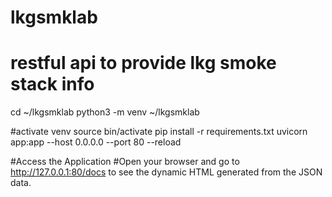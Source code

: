 # lkgsmklab
# restful api to provide lkg smoke stack info

cd ~/lkgsmklab
python3 -m venv ~/lkgsmklab

#activate venv 
source bin/activate
pip install -r requirements.txt
uvicorn app:app --host 0.0.0.0 --port 80 --reload

#Access the Application
#Open your browser and go to http://127.0.0.1:80/docs to see the dynamic HTML generated from the JSON data.

